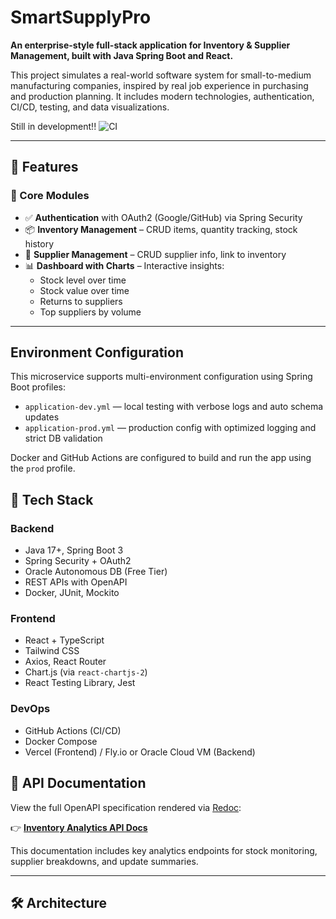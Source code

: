 # SmartSupplyPro

**An enterprise-style full-stack application for Inventory & Supplier Management, built with Java Spring Boot and React.**

This project simulates a real-world software system for small-to-medium manufacturing companies, inspired by real job experience in purchasing and production planning. It includes modern technologies, authentication, CI/CD, testing, and data visualizations.

Still in development!!
![CI](https://github.com/Keglev/inventory-service/actions/workflows/ci.yml/badge.svg)


---
## 🚀 Features

### 🎯 Core Modules
- ✅ **Authentication** with OAuth2 (Google/GitHub) via Spring Security
- 📦 **Inventory Management** – CRUD items, quantity tracking, stock history
- 🧾 **Supplier Management** – CRUD supplier info, link to inventory
- 📊 **Dashboard with Charts** – Interactive insights:
  - Stock level over time
  - Stock value over time
  - Returns to suppliers
  - Top suppliers by volume

---

## Environment Configuration

This microservice supports multi-environment configuration using Spring Boot profiles:

- `application-dev.yml` — local testing with verbose logs and auto schema updates
- `application-prod.yml` — production config with optimized logging and strict DB validation

Docker and GitHub Actions are configured to build and run the app using the `prod` profile.



## 🧰 Tech Stack

### Backend
- Java 17+, Spring Boot 3
- Spring Security + OAuth2
- Oracle Autonomous DB (Free Tier)
- REST APIs with OpenAPI
- Docker, JUnit, Mockito

### Frontend
- React + TypeScript
- Tailwind CSS
- Axios, React Router
- Chart.js (via `react-chartjs-2`)
- React Testing Library, Jest

### DevOps
- GitHub Actions (CI/CD)
- Docker Compose
- Vercel (Frontend) / Fly.io or Oracle Cloud VM (Backend)

## 📘 API Documentation

View the full OpenAPI specification rendered via [Redoc](https://github.com/Redocly/redoc):

👉 [**Inventory Analytics API Docs**](https://Keglev.github.io/inventory-service/)

This documentation includes key analytics endpoints for stock monitoring, supplier breakdowns, and update summaries.

---

## 🛠️ Architecture


